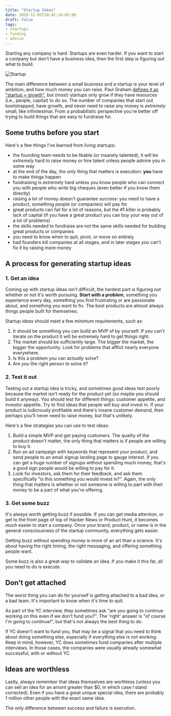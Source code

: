 ```yaml
---
title: "Startup Ideas"
date: 2019-12-02T10:42:24-05:00
draft: false
tags:
- startups
- funding
- advice
---
```


Starting any company is hard. Startups are even harder. If you want to start a company but don't have a business idea, then the first step is figuring out what to build.

![Startup](cover.jpg "Is this...a startup idea?")

The main difference between a small business and a startup is your level of ambition, and how much money you can raise. Paul Graham [defines it as "startup = growth"](http://www.paulgraham.com/growth.html), but (most) startups only grow if they have resources (i.e., people, capital) to do so. The number of companies that start out bootstrapped, have growth, and never need to raise any money is _extremely_ small, like infinitesimal. From a probabilistic perspective you're better off trying to build things that are easy to fundraise for.

## Some truths before you start

Here's a few things I've learned from living startups:

- the founding team needs to be likable (or insanely talented), it will be _extremely_ hard to raise money or hire talent unless people admire you in some way
- at the end of the day, the _only_ thing that matters is execution: **you** have to make things happen
- fundraising is extremely hard unless you know people who can connect you with people who write big cheques (even better if you know them directly)
- raising a lot of money doesn't guarantee success: you need to have a product, something people (or companies) will pay for
- great products can fail for a lot of reasons, but the #1 killer is probably lack of capital (if you have a great product you can buy your way out of a lot of problems)
- the skills needed to fundraise are not the same skills needed for building great products or companies
- you need to know when to quit, pivot, or move on entirely
- bad founders kill companies at all stages, and in later stages you can't fix it by raising more money

## A process for generating startup ideas

### 1. Get an idea

Coming up with startup ideas isn't difficult, the hardest part is figuring out whether or not it's worth pursuing. **Start with a problem**, something you experience every day, something you find frustrating or are passionate about, and something you want to fix. The best products are almost always things people built for themselves.

Startup ideas should meet a few minimum requirements, such as:

1. It should be something you can build an MVP of by yourself. If you can't iterate on the product it will be extremely hard to get things right.
2. The market should be sufficiently large. The bigger the market, the bigger the opportunity. Look for problems that afflict nearly everyone everywhere.
3. Is this a problem you can _actually_ solve?
4. Are _you_ the right person to solve it?

### 2. Test it out

Testing out a startup idea is tricky, and sometimes good ideas test poorly because the market isn't ready for the product yet (so maybe you should build it anyway). You should test for different things: customer appetite, and investor appetite. Try to find ideas that people will buy _and_ invest in. If your product is ludicrously profitable and there's insane customer demand, then perhaps you'll never need to raise money, but that's unlikely.

Here's a few strategies you can use to test ideas:

1. Build a simple MVP and get paying customers. The quality of the product doesn't matter, the only thing that matters is if people are willing to buy it.
2. Run an ad campaign with keywords that represent your product, and send people to an email signup landing page to gauge interest. If you can get a huge number of signups without spending much money, that's a good sign people would be willing to pay for it.
3. Look for investors, ask them for their feedback, and ask them specifically "is this something you would invest in?". Again, the only thing that matters is whether or not someone is willing to part with their money to be a part of what you're offering.

### 3. Get some buzz

It's always worth getting buzz if possible. If you can get media attention, or get to the front page of top of Hacker News or Product Hunt, it becomes _much_ easier to start a company. Once your brand, product, or name is in the general consciousness of the startup community, everything gets easier.

Getting buzz without spending money is more of an art than a science. It's about having the right timing, the right messaging, and offering something people want.

Some buzz is also a great way to validate an idea. If you make it this far, all you need to do is execute.

## Don't get attached

The worst thing you can do for yourself is getting attached to a bad idea, or a bad team. It's important to know when it's time to quit.

As part of the YC interview, they sometimes ask "are you going to continue working on this even if we don't fund you?". The 'right' answer is "of course I'm going to continue!", but that's not always the best thing to do.

If YC doesn't want to fund you, that may be a signal that you need to think about doing something else, especially if everything else is not working. Keep in mind, however, YC does sometimes fund companies after multiple interviews. In those cases, the companies were usually already somewhat successful, with or without YC.

## Ideas are worthless

Lastly, always remember that ideas themselves are worthless (unless you can sell an idea for an amont greater than $0, in which case I stand corrected). Even if you have a great unique special idea, there are probably 1 million other people with the exact same idea.

The only difference between success and failure is execution.
